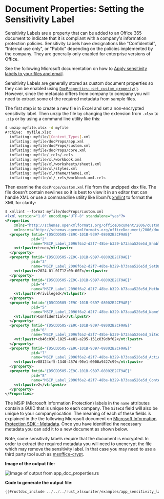 # Document Properties: Setting the Sensitivity Label

Sensitivity Labels are a property that can be added to an Office 365 document to
indicate that it is compliant with a company's information protection policies.
Sensitivity Labels have designations like "Confidential", "Internal use only",
or "Public" depending on the policies implemented by the company. They are
generally only enabled for enterprise versions of Office.

See the following Microsoft documentation on how to [Apply sensitivity labels to
your files and email].

Sensitivity Labels are generally stored as custom document properties so they
can be enabled using [`DocProperties::set_custom_property()`]. However, since
the metadata differs from company to company you will need to extract some of
the required metadata from sample files.

[`DocProperties::set_custom_property()`]: https://docs.rs/rust_xlsxwriter/latest/rust_xlsxwriter/struct.DocProperties.html#method.set_custom_property

The first step is to create a new file in Excel and set a non-encrypted
sensitivity label. Then unzip the file by changing the extension from `.xlsx` to
`.zip` or by using a command line utility like this:

```bash
$ unzip myfile.xlsx -d myfile
Archive:  myfile.xlsx
  inflating: myfile/[Content_Types].xml
  inflating: myfile/docProps/app.xml
  inflating: myfile/docProps/custom.xml
  inflating: myfile/docProps/core.xml
  inflating: myfile/_rels/.rels
  inflating: myfile/xl/workbook.xml
  inflating: myfile/xl/worksheets/sheet1.xml
  inflating: myfile/xl/styles.xml
  inflating: myfile/xl/theme/theme1.xml
  inflating: myfile/xl/_rels/workbook.xml.rels
```

Then examine the `docProps/custom.xml` file from the unzipped xlsx file. The
file doesn't contain newlines so it is best to view it in an editor that can
handle XML or use a commandline utility like libxml’s [xmllint] to format the
XML for clarity:


```xml
$ xmllint --format myfile/docProps/custom.xml
<?xml version="1.0" encoding="UTF-8" standalone="yes"?>
<Properties
    xmlns="http://schemas.openxmlformats.org/officeDocument/2006/custom-properties"
    xmlns:vt="http://schemas.openxmlformats.org/officeDocument/2006/docPropsVTypes">
  <property fmtid="{D5CDD505-2E9C-101B-9397-08002B2CF9AE}"
            pid="2"
            name="MSIP_Label_2096f6a2-d2f7-48be-b329-b73aaa526e5d_Enabled">
    <vt:lpwstr>true</vt:lpwstr>
  </property>
  <property fmtid="{D5CDD505-2E9C-101B-9397-08002B2CF9AE}"
            pid="3"
            name="MSIP_Label_2096f6a2-d2f7-48be-b329-b73aaa526e5d_SetDate">
    <vt:lpwstr>2024-01-01T12:00:00Z</vt:lpwstr>
  </property>
  <property fmtid="{D5CDD505-2E9C-101B-9397-08002B2CF9AE}"
            pid="4"
            name="MSIP_Label_2096f6a2-d2f7-48be-b329-b73aaa526e5d_Method">
    <vt:lpwstr>Privileged</vt:lpwstr>
  </property>
  <property fmtid="{D5CDD505-2E9C-101B-9397-08002B2CF9AE}"
            pid="5"
            name="MSIP_Label_2096f6a2-d2f7-48be-b329-b73aaa526e5d_Name">
    <vt:lpwstr>Confidential</vt:lpwstr>
  </property>
  <property fmtid="{D5CDD505-2E9C-101B-9397-08002B2CF9AE}"
            pid="6"
            name="MSIP_Label_2096f6a2-d2f7-48be-b329-b73aaa526e5d_SiteId">
    <vt:lpwstr>cb46c030-1825-4e81-a295-151c039dbf02</vt:lpwstr>
  </property>
  <property fmtid="{D5CDD505-2E9C-101B-9397-08002B2CF9AE}"
            pid="7"
            name="MSIP_Label_2096f6a2-d2f7-48be-b329-b73aaa526e5d_ActionId">
    <vt:lpwstr>88124cf5-1340-457d-90e1-0000a9427c99</vt:lpwstr>
  </property>
  <property fmtid="{D5CDD505-2E9C-101B-9397-08002B2CF9AE}"
            pid="8"
            name="MSIP_Label_2096f6a2-d2f7-48be-b329-b73aaa526e5d_ContentBits">
    <vt:lpwstr>2</vt:lpwstr>
  </property>
</Properties>
```

The MSIP (Microsoft Information Protection) labels in the `name` attributes
contain a GUID that is unique to each company. The `SiteId` field will also be
unique to your company/location. The meaning of each of these fields is
explained in the the following Microsoft document on [Microsoft Information
Protection SDK - Metadata]. Once you have identified the necessary metadata you
can add it to a new document as shown below.

Note, some sensitivity labels require that the document is encrypted. In order
to extract the required metadata you will need to unencrypt the file which may
remove the sensitivity label. In that case you may need to use a third party
tool such as [msoffice-crypt].

[xmllint]: http://xmlsoft.org/xmllint.html

[msoffice-crypt]: https://github.com/herumi/msoffice

[Apply sensitivity labels to your files and email]: https://support.microsoft.com/en-us/office/apply-sensitivity-labels-to-your-files-and-email-2f96e7cd-d5a4-403b-8bd7-4cc636bae0f9

[Microsoft Information Protection SDK - Metadata]: https://learn.microsoft.com/en-us/information-protection/develop/concept-mip-metadata


**Image of the output file:**

![Image of output from app_doc_properties.rs](../../images/app_sensitivity_label.png)

**Code to generate the output file:**

```rust
{{#rustdoc_include ../../../rust_xlsxwriter/examples/app_sensitivity_label.rs:9:}}
```